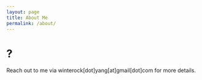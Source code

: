 ```yaml
---
layout: page
title: About Me
permalink: /about/
---
```


# ? #
Reach out to me via winterock[dot]yang[at]gmail[dot]com for more details.

